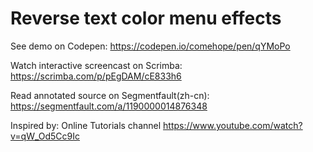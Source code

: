 # Reverse text color menu effects

See demo on Codepen: https://codepen.io/comehope/pen/qYMoPo

Watch interactive screencast on Scrimba: https://scrimba.com/p/pEgDAM/cE833h6

Read annotated source on Segmentfault(zh-cn): https://segmentfault.com/a/1190000014876348

Inspired by: Online Tutorials channel https://www.youtube.com/watch?v=qW_Od5Cc9Ic
